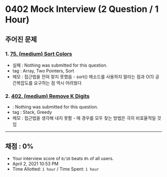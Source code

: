 # 0402 Mock Interview (2 Question / 1 Hour)

## 주어진 문제

### 1. [75. (medium) Sort Colors](https://leetcode.com/problems/sort-colors/)

- 실패 : Nothing was submitted for this question.
- tag : Array, Two Pointers, Sort
- 메모 : 접근법을 전혀 찾지 못했음 - sort() 메소드를 사용하지 말라는 점과 O(1) 공간복잡도를 요구하는 점 역시 어려웠다

### 2. [402. (medium) Remove K Digits](https://leetcode.com/problems/remove-k-digits/)

-  : Nothing was submitted for this question.
- tag : Stack, Greedy
- 메모 : 접근법을 생각해 내지 못함 - 매 경우를 모두 찾는 방법은 극히 비효율적일 것임

---

## 채점 : 0%

- Your interview score of `0/10` beats `0%` of all users.
- April 2, 2021 10:53 PM
- Time Allotted: `1 hour` / Time Spent: `1 hour`

